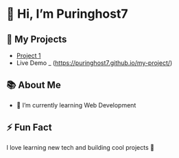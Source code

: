 # 👋 Hi, I’m Puringhost7

## 🚀 My Projects

- [Project 1](https://github.com/Puringhost7/my-project )
- Live Demo _   (https://puringhost7.github.io/my-project/)

## 📚 About Me
- 🌱 I’m currently learning Web Development
## ⚡ Fun Fact
I love learning new tech and building cool projects 🚀


